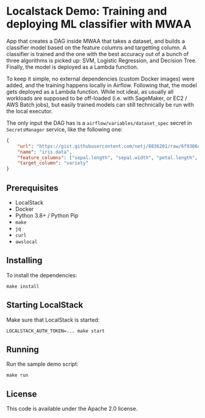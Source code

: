 # Localstack Demo: Training and deploying ML classifier with MWAA

App that creates a DAG inside MWAA that takes a dataset, and builds a classifier model based on the feature columns and targetting column. A classifier is trained and the one with the best accuracy out of a bunch of three algorithms is picked up: SVM, Logistic Regression, and Decision Tree. Finally, the model is deployed as a Lambda function.

To keep it simple, no external dependencies (custom Docker images) were added, and the training happens locally in Airflow. Following that, the model gets deployed as a Lambda function. While not ideal, as usually all workloads are supposed to be off-loaded (i.e. with SageMaker, or EC2 / AWS Batch jobs), but easily trained models can still technically be run with the local executor.

The only input the DAG has is a `airflow/variables/dataset_spec` secret in `SecretsManager` service, like the following one:

```json
{
    "url": "https://gist.githubusercontent.com/netj/8836201/raw/6f9306ad21398ea43cba4f7d537619d0e07d5ae3/iris.csv",
    "name": "iris.data",
    "feature_columns": ["sepal.length", "sepal.width", "petal.length", "petal.width"],
    "target_column": "variety"
}
```

## Prerequisites

* LocalStack
* Docker
* Python 3.8+ / Python Pip
* `make`
* `jq`
* `curl`
* `awslocal`

## Installing

To install the dependencies:

```shell
make install
```

## Starting LocalStack

Make sure that LocalStack is started:

```shell
LOCALSTACK_AUTH_TOKEN=... make start
```

## Running

Run the sample demo script:

```shell
make run
```

## License

This code is available under the Apache 2.0 license.

